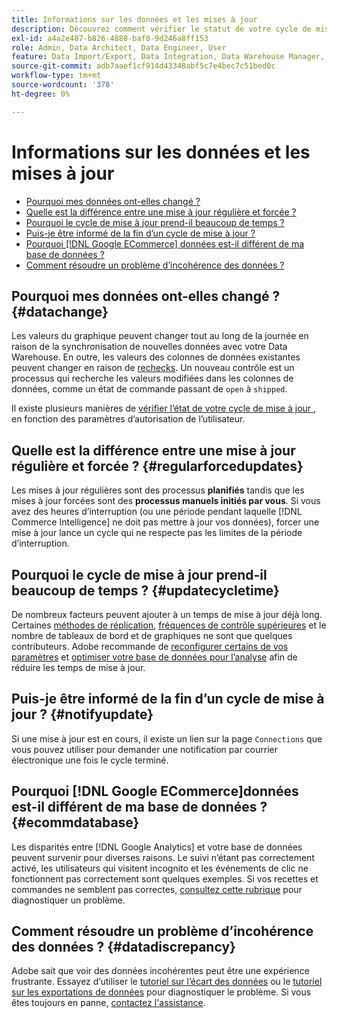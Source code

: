 ```yaml
---
title: Informations sur les données et les mises à jour
description: Découvrez comment vérifier le statut de votre cycle de mise à jour.
exl-id: a4a2e487-b826-4888-baf0-9d246a8ff153
role: Admin, Data Architect, Data Engineer, User
feature: Data Import/Export, Data Integration, Data Warehouse Manager, Commerce Tables
source-git-commit: adb7aaef1cf914d43348abf5c7e4bec7c51bed0c
workflow-type: tm+mt
source-wordcount: '378'
ht-degree: 0%

---
```


# Informations sur les données et les mises à jour

* [Pourquoi mes données ont-elles changé ?](#datachange)
* [Quelle est la différence entre une mise à jour régulière et forcée ?](#regularforcedupdates)
* [Pourquoi le cycle de mise à jour prend-il beaucoup de temps ?](#updatecycletime)
* [Puis-je être informé de la fin d’un cycle de mise à jour ?](#notifyupdate)
* [Pourquoi  [!DNL Google ECommerce] données est-il différent de ma base de données ?](#ecommdatabase)
* [Comment résoudre un problème d’incohérence des données ?](#datadiscrepancy)

## Pourquoi mes données ont-elles changé ? {#datachange}

Les valeurs du graphique peuvent changer tout au long de la journée en raison de la synchronisation de nouvelles données avec votre Data Warehouse. En outre, les valeurs des colonnes de données existantes peuvent changer en raison de [rechecks](../data-warehouse-mgr/cfg-data-rechecks.md). Un nouveau contrôle est un processus qui recherche les valeurs modifiées dans les colonnes de données, comme un état de commande passant de `open` à `shipped`.

Il existe plusieurs manières de [ vérifier l’état de votre cycle de mise à jour ](../../best-practices/check-update-cycle.md), en fonction des paramètres d’autorisation de l’utilisateur.

## Quelle est la différence entre une mise à jour régulière et forcée ? {#regularforcedupdates}

Les mises à jour régulières sont des processus **planifiés** tandis que les mises à jour forcées sont des **processus manuels initiés par vous**. Si vous avez des heures d’interruption (ou une période pendant laquelle [!DNL Commerce Intelligence] ne doit pas mettre à jour vos données), forcer une mise à jour lance un cycle qui ne respecte pas les limites de la période d’interruption.

## Pourquoi le cycle de mise à jour prend-il beaucoup de temps ? {#updatecycletime}

De nombreux facteurs peuvent ajouter à un temps de mise à jour déjà long. Certaines [méthodes de réplication](../data-warehouse-mgr/cfg-replication-methods.md), [fréquences de contrôle supérieures](../data-warehouse-mgr/cfg-data-rechecks.md) et le nombre de tableaux de bord et de graphiques ne sont que quelques contributeurs. Adobe recommande de [reconfigurer certains de vos paramètres](../../best-practices/reduce-update-cycle-time.md) et [optimiser votre base de données pour l’analyse](../../best-practices/opt-db-analysis.md) afin de réduire les temps de mise à jour.

## Puis-je être informé de la fin d’un cycle de mise à jour ? {#notifyupdate}

Si une mise à jour est en cours, il existe un lien sur la page `Connections` que vous pouvez utiliser pour demander une notification par courrier électronique une fois le cycle terminé.

## Pourquoi [!DNL Google ECommerce]données est-il différent de ma base de données ? {#ecommdatabase}

Les disparités entre [!DNL Google Analytics] et votre base de données peuvent survenir pour diverses raisons. Le suivi n’étant pas correctement activé, les utilisateurs qui visitent incognito et les événements de clic ne fonctionnent pas correctement sont quelques exemples. Si vos recettes et commandes ne semblent pas correctes, [consultez cette rubrique](https://experienceleague.adobe.com/docs/commerce-knowledge-base/kb/troubleshooting/miscellaneous/diagnosing-google-ecommerce-revenue-discrepancies.html?lang=fr) pour diagnostiquer un problème.

## Comment résoudre un problème d’incohérence des données ? {#datadiscrepancy}

Adobe sait que voir des données incohérentes peut être une expérience frustrante. Essayez d’utiliser le [tutoriel sur l’écart des données](https://experienceleague.adobe.com/docs/commerce-knowledge-base/kb/troubleshooting/miscellaneous/diagnosing-a-data-discrepancy.html?lang=fr) ou le [tutoriel sur les exportations de données](https://experienceleague.adobe.com/docs/commerce-knowledge-base/kb/troubleshooting/miscellaneous/using-data-exports-to-pinpoint-discrepancies.html?lang=fr) pour diagnostiquer le problème. Si vous êtes toujours en panne, [contactez l&#39;assistance](https://experienceleague.adobe.com/docs/commerce-knowledge-base/kb/troubleshooting/miscellaneous/mbi-service-policies.html?lang=fr).
